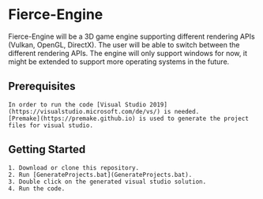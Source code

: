 # Fierce-Engine
Fierce-Engine will be a 3D game engine supporting different rendering APIs (Vulkan, OpenGL, DirectX).
The user will be able to switch between the different rendering APIs.
The engine will only support windows for now, it might be extended to support more operating systems in the future.

## Prerequisites
```
In order to run the code [Visual Studio 2019](https://visualstudio.microsoft.com/de/vs/) is needed.
[Premake](https://premake.github.io) is used to generate the project files for visual studio.
```

## Getting Started
```
1. Download or clone this repository.
2. Run [GenerateProjects.bat](GenerateProjects.bat).
3. Double click on the generated visual studio solution.
4. Run the code.
```

